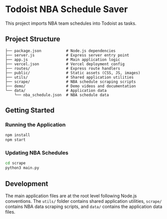 # Todoist NBA Schedule Saver

This project imports NBA team schedules into Todoist as tasks.

## Project Structure

```
├── package.json           # Node.js dependencies
├── server.js              # Express server entry point
├── app.js                 # Main application logic
├── vercel.json            # Vercel deployment config
├── routes/                # Express route handlers
├── public/                # Static assets (CSS, JS, images)
├── utils/                 # Shared application utilities
├── scrape/                # NBA schedule scraping scripts
├── demo/                  # Demo videos and documentation
└── data/                  # Application data
    └── nba_schedule.json  # NBA schedule data
```

## Getting Started

### Running the Application

```bash
npm install
npm start
```

### Updating NBA Schedules

```bash
cd scrape
python3 main.py
```

## Development

The main application files are at the root level following Node.js conventions. The `utils/` folder contains shared application utilities, `scrape/` contains NBA data scraping scripts, and `data/` contains the application data files.
